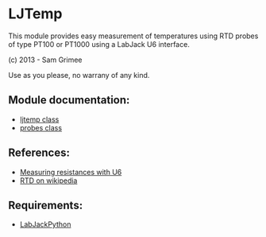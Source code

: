 LJTemp
======

This module provides easy measurement of temperatures using RTD probes of type PT100 or PT1000 using a LabJack U6 interface.

(c) 2013 - Sam Grimee

Use as you please, no warrany of any kind.

Module documentation:
--------------------

- [ljtemp class](http://htmlpreview.github.io/?https://github.com/Malt-a-bars/ljtemp/blob/master/doc/ljtemp.html)
- [probes class](http://htmlpreview.github.io/?https://github.com/Malt-a-bars/ljtemp/blob/master/doc/probes.html)


References:
-----------
* [Measuring resistances with U6](http://labjack.com/support/u6/users-guide/2.5)
* [RTD on wikipedia](http://en.wikipedia.org/wiki/Resistance_thermometer#Two-wire_configuration)

Requirements:
-------------
* [LabJackPython](https://github.com/labjack/LabJackPython)



